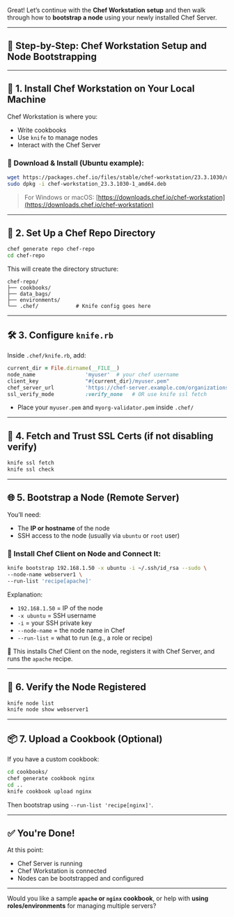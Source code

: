 Great! Let’s continue with the **Chef Workstation setup** and then walk through how to **bootstrap a node** using your newly installed Chef Server.

---

## 🧰 **Step-by-Step: Chef Workstation Setup and Node Bootstrapping**

---

## 🚀 **1. Install Chef Workstation on Your Local Machine**

Chef Workstation is where you:

* Write cookbooks
* Use `knife` to manage nodes
* Interact with the Chef Server

### 🔽 Download & Install (Ubuntu example):

```bash
wget https://packages.chef.io/files/stable/chef-workstation/23.3.1030/ubuntu/22.04/chef-workstation_23.3.1030-1_amd64.deb
sudo dpkg -i chef-workstation_23.3.1030-1_amd64.deb
```

> For Windows or macOS: [https://downloads.chef.io/chef-workstation](https://downloads.chef.io/chef-workstation)

---

## 📁 **2. Set Up a Chef Repo Directory**

```bash
chef generate repo chef-repo
cd chef-repo
```

This will create the directory structure:

```
chef-repo/
├── cookbooks/
├── data_bags/
├── environments/
└── .chef/            # Knife config goes here
```

---

## 🛠️ **3. Configure `knife.rb`**

Inside `.chef/knife.rb`, add:

```ruby
current_dir = File.dirname(__FILE__)
node_name                'myuser'  # your chef username
client_key               "#{current_dir}/myuser.pem"
chef_server_url          'https://chef-server.example.com/organizations/myorg'
ssl_verify_mode          :verify_none   # OR use knife ssl fetch
```

* Place your `myuser.pem` and `myorg-validator.pem` inside `.chef/`

---

## 🔐 **4. Fetch and Trust SSL Certs (if not disabling verify)**

```bash
knife ssl fetch
knife ssl check
```

---

## 🌐 **5. Bootstrap a Node (Remote Server)**

You’ll need:

* The **IP or hostname** of the node
* SSH access to the node (usually via `ubuntu` or `root` user)

### 🔧 Install Chef Client on Node and Connect It:

```bash
knife bootstrap 192.168.1.50 -x ubuntu -i ~/.ssh/id_rsa --sudo \
--node-name webserver1 \
--run-list 'recipe[apache]'
```

Explanation:

* `192.168.1.50` = IP of the node
* `-x ubuntu` = SSH username
* `-i` = your SSH private key
* `--node-name` = the node name in Chef
* `--run-list` = what to run (e.g., a role or recipe)

📝 This installs Chef Client on the node, registers it with Chef Server, and runs the `apache` recipe.

---

## 🔎 **6. Verify the Node Registered**

```bash
knife node list
knife node show webserver1
```

---

## 📦 **7. Upload a Cookbook (Optional)**

If you have a custom cookbook:

```bash
cd cookbooks/
chef generate cookbook nginx
cd ..
knife cookbook upload nginx
```

Then bootstrap using `--run-list 'recipe[nginx]'`.

---

## ✅ You're Done!

At this point:

* Chef Server is running
* Chef Workstation is connected
* Nodes can be bootstrapped and configured

---

Would you like a sample **`apache` or `nginx` cookbook**, or help with **using roles/environments** for managing multiple servers?
